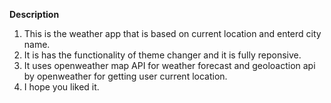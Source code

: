 **Description**
1. This is the weather app that is based on current location and enterd city name.
2. It is has the functionality of theme changer and it is fully reponsive.
3. It uses openweather map API for weather forecast and geoloaction api by openweather for getting user current location.
4. I hope you liked it.
